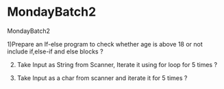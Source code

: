 # MondayBatch2
MondayBatch2

1)Prepare an If-else program to check whether age is above 18 or not include if,else-if and else  blocks ?

2) Take Input as String from Scanner, Iterate it using for loop for 5 times ?
   
3) Take Input as a char from scanner and iterate it for 5 times ?

